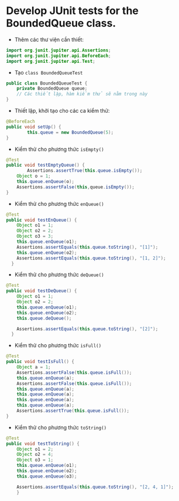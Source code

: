# Develop JUnit tests for the BoundedQueue class.

- Thêm các thư viện cần thiết:

```java
import org.junit.jupiter.api.Assertions;
import org.junit.jupiter.api.BeforeEach;
import org.junit.jupiter.api.Test;
```

- Tạo `class BoundedQueueTest`

```java
public class BoundedQueueTest {
    private BoundedQueue queue;
    // Các thiết lập, hàm kiểm thử sẽ nằm trong này
}
```

- Thiết lập, khởi tạo cho các ca kiểm thử:

```java
@BeforeEach
public void setUp() {
		this.queue = new BoundedQueue(5);
}
```

- Kiểm thử cho phương thức `isEmpty()`

```java
@Test
public void testEmptyQueue() {
		Assertions.assertTrue(this.queue.isEmpty());
    Object o = 1;
    this.queue.enQueue(o);
    Assertions.assertFalse(this,queue.isEmpty());
}
```

- Kiểm thử cho phương thức `enQueue()`

```java
@Test
public void testEnQueue() {
    Object o1 = 1;
    Object o2 = 2;
    Object o3 = 3;
    this.queue.enQueue(o1);
    Assertions.assertEquals(this.queue.toString(), "[1]");
    this.queue.enQueue(o2);
    Assertions.assertEquals(this.queue.toString(), "[1, 2]");
  }
```

- Kiểm thử cho phương thức `deQueue()`

```java
@Test
public void testDeQueue() {
    Object o1 = 1;
    Object o2 = 2;
    this.queue.enQueue(o1);
    this.queue.enQueue(o2);
    this.queue.deQueue();

    Assertions.assertEquals(this.queue.toString(), "[2]");
  }
```

- Kiểm thử cho phương thức `isFull()`

```java
@Test
public void testIsFull() {
    Object a = 1;
    Assertions.assertFalse(this.queue.isFull());
    this.queue.enQueue(a);
    Assertions.assertFalse(this.queue.isFull());
    this.queue.enQueue(a);
    this.queue.enQueue(a);
    this.queue.enQueue(a);
    this.queue.enQueue(a);
    Assertions.assertTrue(this.queue.isFull());
}
```

- Kiểm thử cho phương thức `toString()`

```java
@Test
public void testToString() {
    Object o1 = 2;
    Object o2 = 4;
    Object o3 = 1;
    this.queue.enQueue(o1);
    this.queue.enQueue(o2);
    this.queue.enQueue(o3);

    Assertions.assertEquals(this.queue.toString(), "[2, 4, 1]");
    }
```
